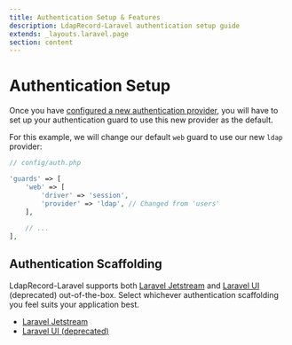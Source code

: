 ```yaml
---
title: Authentication Setup & Features
description: LdapRecord-Laravel authentication setup guide
extends: _layouts.laravel.page
section: content
---
```


# Authentication Setup

Once you have [configured a new authentication provider](/docs/laravel/v2/laravel/auth/configuration),
you will have to set up your authentication guard to use this new provider as the default.

For this example, we will change our default `web` guard to use our new `ldap` provider:

```php
// config/auth.php

'guards' => [
    'web' => [
        'driver' => 'session',
        'provider' => 'ldap', // Changed from 'users'
    ],
    
    // ...
],
```

## Authentication Scaffolding

LdapRecord-Laravel supports both [Laravel Jetstream](https://jetstream.laravel.com) and [Laravel UI](https://github.com/laravel/ui)
(deprecated) out-of-the-box. Select whichever authentication scaffolding you feel suits your application best.

- [Laravel Jetstream](/docs/laravel/v2/laravel/auth/laravel-jetstream)
- [Laravel UI (deprecated)](/docs/laravel/v2/laravel/auth/laravel-ui)
